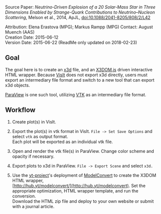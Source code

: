 Source Paper: *Neutrino-Driven Explosion of a 20 Solar-Mass Star in Three Dimensions Enabled by Strange-Quark Contributions to Neutrino–Nucleon Scattering*, Melson et al., 2014, ApJL, [doi:10.1088/2041-8205/808/2/L42](https://doi.org/10.1088/2041-8205/808/2/L42)

Attribution: Elena Erastova (MPG); Markus Rampp (MPG) 
Contact: August Muench (AAS)  
Creation Date: 2015-06-12  
Version Date: 2015-06-22 (ReadMe only updated on 2018-02-23)

## Goal

The goal here is to create an [x3d](http://www.web3d.org/realtime-3d/x3d/what-x3d) file, and an [X3DOM.js](http://www.x3dom.org/) driven interactive HTML wrapper.  Because [VisIt](https://wci.llnl.gov/simulation/computer-codes/visit) does not export x3d directly, users must export an intermediary file format and switch to a new tool that can export x3d objects. 

[ParaView](http://www.paraview.org/) is one such tool, utilizing [VTK](http://www.vtk.org/) as an intermediary file format. 

## Workflow

1. Create plot(s) in VisIt.

2. Export the plot(s) in vtk format in VisIt.
   `File -> Set Save Options` and select `vtk` as output format.  
   Each plot will be exported as an individual vtk file.

3. Open and render the vtk file(s) in ParaView.
   Change color scheme and opacity if necessary.

4. Export plots to x3d in ParaView.
   `File -> Export Scene` and select `x3d.`

5. Use the [yt-project](yt-project.org)'s deployment of [ModelConvert](https://github.com/x3dom/pipeline) to create the X3DOM HTML wrapper,   
   [http://hub.yt/modelconvert/](http://hub.yt/modelconvert). Set the appropriate optimization, HTML wrapper template, and run the conversion.  
   Download the HTML zip file and deploy to your own website or submit with a journal article. 
